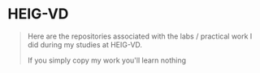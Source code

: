 # HEIG-VD

> Here are the repositories associated with the labs / practical work I did during my studies at HEIG-VD.
> 
>  If you simply copy my work you'll learn nothing


